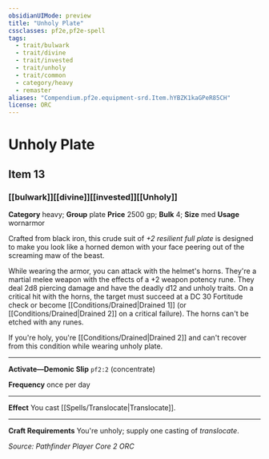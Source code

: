 ```yaml
---
obsidianUIMode: preview
title: "Unholy Plate"
cssclasses: pf2e,pf2e-spell
tags:
  - trait/bulwark
  - trait/divine
  - trait/invested
  - trait/unholy
  - trait/common
  - category/heavy
  - remaster
aliases: "Compendium.pf2e.equipment-srd.Item.hYBZK1kaGPeR85CH"
license: ORC
---
```

# Unholy Plate
## Item 13
### [[bulwark]][[divine]][[invested]][[Unholy]]

**Category** heavy; **Group** plate
**Price** 2500 gp; 
**Bulk** 4; **Size** med
**Usage** wornarmor

Crafted from black iron, this crude suit of _+2 resilient full plate_ is designed to make you look like a horned demon with your face peering out of the screaming maw of the beast.

While wearing the armor, you can attack with the helmet's horns. They're a martial melee weapon with the effects of a +2 weapon potency rune. They deal 2d8 piercing damage and have the deadly d12 and unholy traits. On a critical hit with the horns, the target must succeed at a DC 30 Fortitude check or become [[Conditions/Drained|Drained 1]] (or [[Conditions/Drained|Drained 2]] on a critical failure). The horns can't be etched with any runes.

If you're holy, you're [[Conditions/Drained|Drained 2]] and can't recover from this condition while wearing unholy plate.

* * *

**Activate—Demonic Slip** `pf2:2` (concentrate)

**Frequency** once per day

* * *

**Effect** You cast [[Spells/Translocate|Translocate]].

* * *

**Craft Requirements** You're unholy; supply one casting of _translocate_.

*Source: Pathfinder Player Core 2*
*ORC*